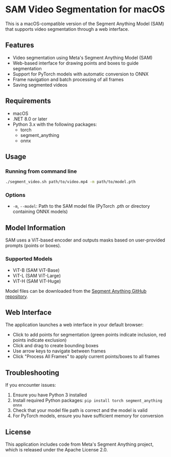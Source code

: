 # SAM Video Segmentation for macOS

This is a macOS-compatible version of the Segment Anything Model (SAM) that supports video segmentation through a web interface.

## Features

- Video segmentation using Meta's Segment Anything Model (SAM)
- Web-based interface for drawing points and boxes to guide segmentation
- Support for PyTorch models with automatic conversion to ONNX
- Frame navigation and batch processing of all frames
- Saving segmented videos

## Requirements

- macOS
- .NET 8.0 or later
- Python 3.x with the following packages:
  - torch
  - segment_anything
  - onnx

## Usage

### Running from command line

```bash
./segment_video.sh path/to/video.mp4 -m path/to/model.pth
```

### Options

- `-m`, `--model`: Path to the SAM model file (PyTorch .pth or directory containing ONNX models)

## Model Information

SAM uses a ViT-based encoder and outputs masks based on user-provided prompts (points or boxes).

### Supported Models

- ViT-B (SAM ViT-Base)
- ViT-L (SAM ViT-Large)
- ViT-H (SAM ViT-Huge)

Model files can be downloaded from the [Segment Anything GitHub repository](https://github.com/facebookresearch/segment-anything).

## Web Interface

The application launches a web interface in your default browser:

- Click to add points for segmentation (green points indicate inclusion, red points indicate exclusion)
- Click and drag to create bounding boxes
- Use arrow keys to navigate between frames
- Click "Process All Frames" to apply current points/boxes to all frames

## Troubleshooting

If you encounter issues:

1. Ensure you have Python 3 installed
2. Install required Python packages: `pip install torch segment_anything onnx`
3. Check that your model file path is correct and the model is valid
4. For PyTorch models, ensure you have sufficient memory for conversion

## License

This application includes code from Meta's Segment Anything project, which is released under the Apache License 2.0.